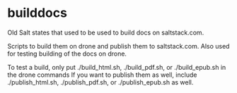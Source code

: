 # builddocs
Old Salt states that used to be used to build docs on saltstack.com.

Scripts to build them on drone and publish them to saltstack.com.
Also used for testing building of the docs on drone.

To test a build, only put ./build_html.sh, ./build_pdf.sh, or ./build_epub.sh in the drone commands
If you want to publish them as well, include ./publish_html.sh, ./publish_pdf.sh, or ./publish_epub.sh as well.
